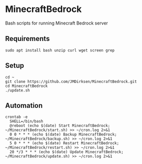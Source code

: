 # MinecraftBedrock
Bash scripts for running Minecraft Bedrock server

## Requirements
```
sudo apt install bash unzip curl wget screen grep
```

## Setup
```
cd ~
git clone https://github.com/JMDirksen/MinecraftBedrock.git
cd MinecraftBedrock
./update.sh
```

## Automation
```
crontab -e
  SHELL=/bin/bash
  @reboot (echo $(date) Start MinecraftBedrock; ~/MinecraftBedrock/start.sh) >> ~/cron.log 2>&1
  0 0 * * * (echo $(date) Backup MinecraftBedrock; ~/MinecraftBedrock/backup.sh) >> ~/cron.log 2>&1
  5 0 * * * (echo $(date) Restart MinecraftBedrock; ~/MinecraftBedrock/restart.sh) >> ~/cron.log 2>&1
  20 */3 * * * (echo $(date) Update MinecraftBedrock; ~/MinecraftBedrock/update.sh) >> ~/cron.log 2>&1
```
